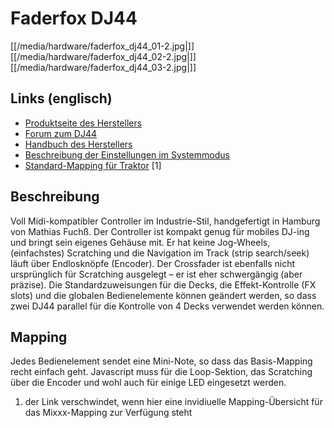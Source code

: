 # Faderfox DJ44

[[/media/hardware/faderfox_dj44_01-2.jpg|]]
[[/media/hardware/faderfox_dj44_02-2.jpg|]]
[[/media/hardware/faderfox_dj44_03-2.jpg|]]

## Links (englisch)

  - [Produktseite des Herstellers](http://www.faderfox.de/dj44.html)
  - [Forum zum
    DJ44](https://www.mixxx.org/forums/viewtopic.php?f=7&t=9366&p=33897#p33897)
  - [Handbuch des
    Herstellers](http://www.faderfox.de/PDF/Manual%20DJ44%20V01.pdf)
  - [Beschreibung der Einstellungen im
    Systemmodus](http://www.faderfox.de/PDF/short%20description%20DJ44%20system%20V0100.PDF)
  - [Standard-Mapping für
    Traktor](http://www.faderfox.de/PDF/short%20description%20DJ44%20Traktor%20Pro%202%20V01.pdf)
    \[1\]

## Beschreibung

Voll Midi-kompatibler Controller im Industrie-Stil, handgefertigt in
Hamburg von Mathias Fuchß. Der Controller ist kompakt genug für mobiles
DJ-ing und bringt sein eigenes Gehäuse mit. Er hat keine Jog-Wheels,
(einfachstes) Scratching und die Navigation im Track (strip search/seek)
läuft über Endlosknöpfe (Encoder). Der Crossfader ist ebenfalls nicht
ursprünglich für Scratching ausgelegt – er ist eher schwergängig (aber
präzise). Die Standardzuweisungen für die Decks, die Effekt-Kontrolle
(FX slots) und die globalen Bedienelemente können geändert werden, so
dass zwei DJ44 parallel für die Kontrolle von 4 Decks verwendet werden
können.

## Mapping

Jedes Bedienelement sendet eine Mini-Note, so dass das Basis-Mapping
recht einfach geht. Javascript muss für die Loop-Sektion, das Scratching
über die Encoder und wohl auch für einige LED eingesetzt werden.

1.  der Link verschwindet, wenn hier eine invidiuelle Mapping-Übersicht
    für das Mixxx-Mapping zur Verfügung steht
